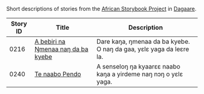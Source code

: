 Short descriptions of stories from the [African Storybook Project](http://my.africanstorybook.org) in [Dagaare](https://github.com/global-asp/asp-source/tree/master/dga).

Story ID | Title | Description
-------- | ----- | -----------
0216 | [A bebiri na Ŋmenaa naŋ da ba kyebe](http://my.africanstorybook.org/stories/bebiri-na-%C5%8Bmenaa-na%C5%8B-da-ba-kyebe) | Dare kaŋa, ŋmenaa da ba kyebe. O naŋ da gaa, yɛlɛ yaga da leɛre la.
0240 | [Te naabo Pendo](http://my.africanstorybook.org/stories/te-naabo-pendo) | A senseloŋ ŋa kyaarɛɛ naabo kaŋa a yirdeme naŋ nɔŋ o yɛlɛ yaga.

